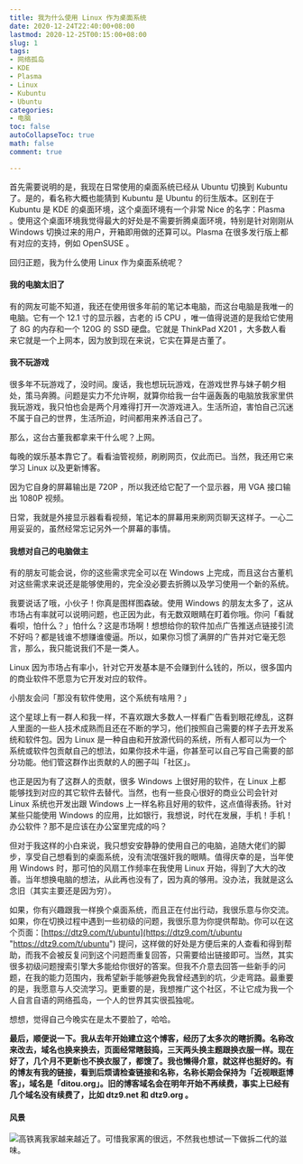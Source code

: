 ```yaml
---
title: 我为什么使用 Linux 作为桌面系统
date: 2020-12-24T22:40:00+08:00
lastmod: 2020-12-25T00:15:00+08:00
slug: 1
tags:
- 网络孤岛
- KDE
- Plasma
- Linux
- Kubuntu
- Ubuntu
categories:
- 电脑
toc: false
autoCollapseToc: true
math: false
comment: true

---
```

首先需要说明的是，我现在日常使用的桌面系统已经从 Ubuntu 切换到 Kubuntu 了。是的，看名称大概也能猜到 Kubuntu 是 Ubuntu 的衍生版本。区别在于 Kubuntu 是 KDE 的桌面环境，这个桌面环境有一个非常 Nice 的名字：Plasma 。使用这个桌面环境我觉得最大的好处是不需要折腾桌面环境，特别是针对刚刚从 Windows 切换过来的用户，开箱即用做的还算可以。Plasma 在很多发行版上都有对应的支持，例如 OpenSUSE 。

回归正题，我为什么使用 Linux 作为桌面系统呢？

#### 我的电脑太旧了

有的网友可能不知道，我还在使用很多年前的笔记本电脑，而这台电脑是我唯一的电脑。它有一个 12.1 寸的显示器，古老的 i5 CPU ，唯一值得说道的是我给它使用了 8G 的内存和一个 120G 的 SSD 硬盘。它就是 ThinkPad X201 ，大多数人看来它就是一个上网本，因为放到现在来说，它实在算是古董了。

#### 我不玩游戏

很多年不玩游戏了，没时间。废话，我也想玩玩游戏，在游戏世界与妹子朝夕相处，策马奔腾。问题是实力不允许啊，就算你给我一台牛逼轰轰的电脑放我家里供我玩游戏，我只怕也会是两个月难得打开一次游戏进入。生活所迫，害怕自己沉迷不属于自己的世界，生活所迫，时间都用来养活自己了。

那么，这台古董我都拿来干什么呢？上网。

每晚的娱乐基本靠它了。看看油管视频，刷刷网页，仅此而已。当然，我还用它来学习 Linux 以及更新博客。

因为它自身的屏幕输出是 720P ，所以我还给它配了一个显示器，用 VGA 接口输出 1080P 视频。

日常，我就是外接显示器看看视频，笔记本的屏幕用来刷网页聊天这样子。一心二用妥妥的，虽然经常忘记另外一个屏幕的事情。

#### 我想对自己的电脑做主

有的朋友可能会说，你的这些需求完全可以在 Windows 上完成，而且这台古董机对这些需求来说还是能够使用的，完全没必要去折腾以及学习使用一个新的系统。

我要说话了哦，小伙子！你真是图样图森破。使用 Windows 的朋友太多了，这从市场占有率就可以说明问题，也正因为此，有无数双眼睛在盯着你哦。你问「看就看呗，怕什么？」怕什么？这是市场啊！想想给你的软件加点广告推送点链接引流不好吗？都是钱谁不想赚谁傻逼。所以，如果你习惯了满屏的广告并对它毫无怨言，那么，我只能说我们不是一类人。

Linux 因为市场占有率小，针对它开发基本是不会赚到什么钱的，所以，很多国内的商业软件不愿意为它开发对应的软件。

小朋友会问「那没有软件使用，这个系统有啥用？」

这个星球上有一群人和我一样，不喜欢跟大多数人一样看广告看到眼花缭乱，这群人里面的一些人技术成熟而且还在不断的学习，他们按照自己需要的样子去开发系统和软件包。因为 Linux 是一种自由和开放源代码的系统，所有人都可以为一个系统或软件包贡献自己的想法，如果你技术牛逼，你甚至可以自己写自己需要的部分功能。他们管这群作出贡献的人的圈子叫「社区」。

也正是因为有了这群人的贡献，很多 Windows 上很好用的软件，在 Linux 上都能够找到对应的其它软件去替代。当然，也有一些良心很好的商业公司会针对 Linux 系统也开发出跟 Windows 上一样名称且好用的软件，这点值得表扬。针对某些只能使用 Windows 的应用，比如银行，我想说，时代在发展，手机！手机！办公软件？那不是应该在办公室里完成的吗？

但对于我这样的小白来说，我只想安安静静的使用自己的电脑，追随大佬们的脚步，享受自己想看到的桌面系统，没有流氓强奸我的眼睛。值得庆幸的是，当年使用 Windows 时，那可怕的风扇工作频率在我使用 Linux 开始，得到了大大的改善。当年想换电脑的想法，从此再也没有了，因为真的够用。没办法，我就是这么念旧（其实主要还是因为穷）。

如果，你有兴趣跟我一样换个桌面系统，而且正在付出行动，我很乐意与你交流。如果，你在切换过程中遇到一些初级的问题，我很乐意为你提供帮助。你可以在这个页面：[https://dtz9.com/t/ubuntu](https://dtz9.com/t/ubuntu "https://dtz9.com/t/ubuntu") 提问，这样做的好处是方便后来的人查看和得到帮助，而我不会被反复问到这个问题而重复回答，只需要给出链接即可。当然，其实很多初级问题搜索引擎大多能给你很好的答案。但我不介意去回答一些新手的问题，在我的能力范围内，我希望新手能够避免我曾经遇到的坑，少走弯路。最重要的是，我愿意与人交流学习。更重要的是，我想推广这个社区，不让它成为我一个人自言自语的网络孤岛，一个人的世界其实很孤独呢。

想想，觉得自己今晚实在是太不要脸了，哈哈。

**最后，顺便说一下。我从去年开始建立这个博客，经历了太多次的瞎折腾。名称改来改去，域名也换来换去，页面经常瞎鼓捣，三天两头换主题跟换衣服一样。现在好了，几个月不更新也不换衣服了，都馊了。我也懒得介意，就这样也挺好的。有的博友有我的链接，看到后烦请检查链接和名称，名称长期会保持为「近视眼逛博客」，域名是「ditou.org」。旧的博客域名会在明年开始不再续费，事实上已经有几个域名没有续费了，比如 dtz9.net 和 dtz9.org 。**

#### 风景

![](https://img.dtz9.com/imgs/2020/12/26722c6e91b4e793.jpg)高铁离我家越来越近了。可惜我家离的很远，不然我也想试一下做拆二代的滋味。